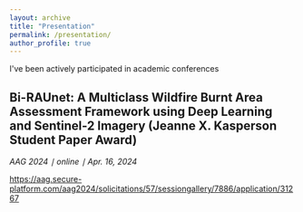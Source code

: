 ```yaml
---
layout: archive
title: "Presentation"
permalink: /presentation/
author_profile: true
---
```

I've been actively participated in academic conferences

## Bi-RAUnet: A Multiclass Wildfire Burnt Area Assessment Framework using Deep Learning and Sentinel-2 Imagery (Jeanne X. Kasperson Student Paper Award) 

*AAG 2024 ∣ online ∣ Apr. 16, 2024*

https://aag.secure-platform.com/aag2024/solicitations/57/sessiongallery/7886/application/31267